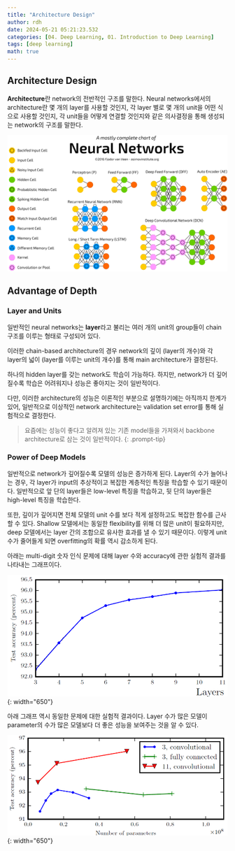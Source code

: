 ```yaml
---
title: "Architecture Design"
author: rdh
date: 2024-05-21 05:21:23.532
categories: [04. Deep Learning, 01. Introduction to Deep Learning]
tags: [deep learning]
math: true
---
```


## Architecture Design
**Architecture**란 network의 전반적인 구조를 말한다. Neural networks에서의 architecture란 몇 개의 layer를 사용할 것인지, 각 layer 별로 몇 개의 unit을 어떤 식으로 사용할 것인지, 각 unit들을 어떻게 연결할 것인지와 같은 의사결정을 통해 생성되는 network의 구조를 말한다.

![](/assets/img/Architecture-Design-01.png)

## Advantage of Depth
### Layer and Units
일반적인 neural networks는 **layer**라고 불리는 여러 개의 unit의 group들이 chain 구조를 이루는 형태로 구성되어 있다.

이러한 chain-based architecture의 경우 network의 깊이 (layer의 개수)와 각 layer의 넓이 (layer를 이루는 unit의 개수)를 통해 main architecture가 결정된다.

하나의 hidden layer를 갖는 network도 학습이 가능하다. 하지만, network가 더 깊어질수록 학습은 어려워지나 성능은 좋아지는 것이 일반적이다. 

다만, 이러한 architecture의 성능은 이론적인 부분으로 설명하기에는 아직까지 한계가 있어, 일반적으로 이상적인 network architecture는 validation set error를 통해 실험적으로 결정한다.

> 요즘에는 성능이 좋다고 알려져 있는 기존 model들을 가져와서 backbone architecture로 삼는 것이 일반적이다.
{: .prompt-tip}

### Power of Deep Models
일반적으로 network가 깊어질수록 모델의 성능은 증가하게 된다. Layer의 수가 늘어나는 경우, 각 layer가 input의 추상적이고 복잡한 계층적인 특징을 학습할 수 있기 때문이다. 일반적으로 앞 단의 layer들은 low-level 특징을 학습하고, 뒷 단의 layer들은 high-level 특징을 학습한다.

또한, 깊이가 깊어지면 전체 모델의 unit 수를 보다 적게 설정하고도 복잡한 함수를 근사할 수 있다. Shallow 모델에서는 동일한 flexibility를 위해 더 많은 unit이 필요하지만, deep 모델에서는 layer 간의 조합으로 유사한 효과를 낼 수 있기 때문이다. 이렇게 unit 수가 줄어들게 되면 overfitting의 확률 역시 감소하게 된다.

아래는 multi-digit 숫자 인식 문제에 대해 layer 수와 accuracy에 관한 실험적 결과를 나타내는 그래프이다.

![](/assets/img/Architecture-Design-02.png){: width="650"}

아래 그래프 역시 동일한 문제에 대한 실험적 결과이다. Layer 수가 많은 모델이 parameter의 수가 많은 모델보다 더 좋은 성능을 보여주는 것을 알 수 있다.

![](/assets/img/Architecture-Design-03.png){: width="650"}
